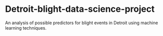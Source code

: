 # Detroit-blight-data-science-project
An analysis of possible predictors for blight events in Detroit using machine learning techniques.
